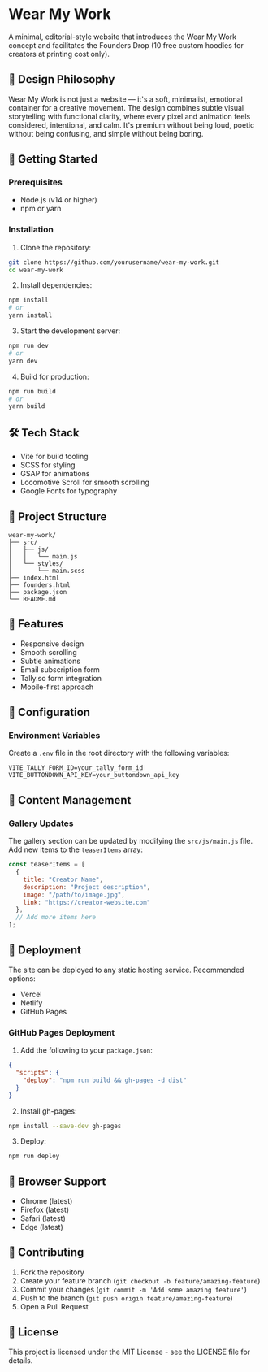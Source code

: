 # Wear My Work

A minimal, editorial-style website that introduces the Wear My Work concept and facilitates the Founders Drop (10 free custom hoodies for creators at printing cost only).

## 🎨 Design Philosophy

Wear My Work is not just a website — it's a soft, minimalist, emotional container for a creative movement. The design combines subtle visual storytelling with functional clarity, where every pixel and animation feels considered, intentional, and calm. It's premium without being loud, poetic without being confusing, and simple without being boring.

## 🚀 Getting Started

### Prerequisites

- Node.js (v14 or higher)
- npm or yarn

### Installation

1. Clone the repository:
```bash
git clone https://github.com/yourusername/wear-my-work.git
cd wear-my-work
```

2. Install dependencies:
```bash
npm install
# or
yarn install
```

3. Start the development server:
```bash
npm run dev
# or
yarn dev
```

4. Build for production:
```bash
npm run build
# or
yarn build
```

## 🛠️ Tech Stack

- Vite for build tooling
- SCSS for styling
- GSAP for animations
- Locomotive Scroll for smooth scrolling
- Google Fonts for typography

## 📁 Project Structure

```
wear-my-work/
├── src/
│   ├── js/
│   │   └── main.js
│   └── styles/
│       └── main.scss
├── index.html
├── founders.html
├── package.json
└── README.md
```

## 🎯 Features

- Responsive design
- Smooth scrolling
- Subtle animations
- Email subscription form
- Tally.so form integration
- Mobile-first approach

## 🔧 Configuration

### Environment Variables

Create a `.env` file in the root directory with the following variables:

```env
VITE_TALLY_FORM_ID=your_tally_form_id
VITE_BUTTONDOWN_API_KEY=your_buttondown_api_key
```

## 📝 Content Management

### Gallery Updates

The gallery section can be updated by modifying the `src/js/main.js` file. Add new items to the `teaserItems` array:

```javascript
const teaserItems = [
  {
    title: "Creator Name",
    description: "Project description",
    image: "/path/to/image.jpg",
    link: "https://creator-website.com"
  },
  // Add more items here
];
```

## 🚀 Deployment

The site can be deployed to any static hosting service. Recommended options:

- Vercel
- Netlify
- GitHub Pages

### GitHub Pages Deployment

1. Add the following to your `package.json`:
```json
{
  "scripts": {
    "deploy": "npm run build && gh-pages -d dist"
  }
}
```

2. Install gh-pages:
```bash
npm install --save-dev gh-pages
```

3. Deploy:
```bash
npm run deploy
```

## 📱 Browser Support

- Chrome (latest)
- Firefox (latest)
- Safari (latest)
- Edge (latest)

## 🤝 Contributing

1. Fork the repository
2. Create your feature branch (`git checkout -b feature/amazing-feature`)
3. Commit your changes (`git commit -m 'Add some amazing feature'`)
4. Push to the branch (`git push origin feature/amazing-feature`)
5. Open a Pull Request

## 📄 License

This project is licensed under the MIT License - see the LICENSE file for details. 